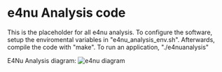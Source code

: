 # e4nu Analysis code
This is the placeholder for all e4nu analysis. To configure the software, setup the enviromental variables in "e4nu_analysis_env.sh". Afterwards, compile the code with "make". To run an application, "./e4nuanalysis" 

E4Nu Analysis diagram:
![e4nu diagram](https://github.com/e4nu/e4nuanalysiscode/blob/origin/Develop/RefactorizedCode/PlottingScripts/e4nuanalysis_diagram.png)